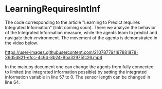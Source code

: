 # LearningRequiresIntInf
The code corresponding to the article "Learning to Predict requires Integrated Information" (linkt coming soon). 
There we analyze the behavior of the Integrated Information measure, while the agents learn to predict and navigate their environment. The movement
of the agents is demonstrated in the video below.

https://user-images.githubusercontent.com/21078779/187881878-36d5d821-efcc-4c6d-8b24-9ba32975fc26.mp4


In the main.py document one can change the agents from fully connected to limited (no integrated information possible) by setting the integrated information 
variable in line 57 to 0. 
The sensor length can be changed in line 64.
